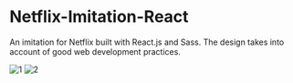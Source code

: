 # Netflix-Imitation-React
An imitation for Netflix built with React.js and Sass. The design takes into account of good web development practices.

![1](https://github.com/fallintoplace/Netflix-Imitation-React/blob/master/images/1.png)
![2](https://github.com/fallintoplace/Netflix-Imitation-React/blob/master/images/2.png)
